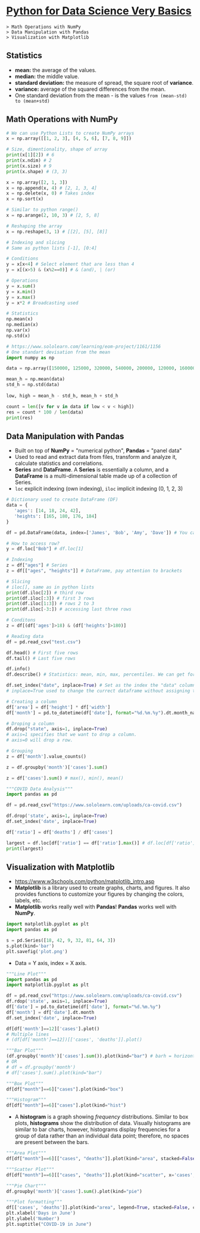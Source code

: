 # [Python for Data Science Very Basics](https://www.sololearn.com/learning/1161)

    > Math Operations with NumPy
    > Data Manipulation with Pandas
    > Visualization with Matplotlib

## Statistics
- **mean:** the average of the values.
- **median:** the middle value.
- **standard deviation:** the measure of spread, the square root of **variance**.
- **variance:** average of the squared differences from the mean.
- One standard deviation from the mean - is the values `from (mean-std) to (mean+std)`

## Math Operations with NumPy
```python 
# We can use Python Lists to create NumPy arrays
x = np.array([[1, 2, 3], [4, 5, 6], [7, 8, 9]])

# Size, dimentionality, shape of array
print(x[1][2]) # 6
print(x.ndim) # 2
print(x.size) # 9
print(x.shape) # (3, 3)

x = np.array([2, 1, 3])
x = np.append(x, 4) # [2, 1, 3, 4]
x = np.delete(x, 0) # Takes index
x = np.sort(x)

# Similar to python range()
x = np.arange(2, 10, 3) # [2, 5, 8]

# Reshaping the array
x = np.reshape(3, 1) # [[2], [5], [8]]

# Indexing and slicing 
# Same as python lists [-1], [0:4]

# Conditions
y = x[x<4] # Select element that are less than 4
y = x[(x>5) & (x%2==0)] # & (and), | (or)

# Operations
y = x.sum()
y = x.min() 
y = x.max()
y = x*2 # Broadcasting used

# Statistics
np.mean(x)
np.median(x)
np.var(x)
np.std(x)
```
```python
# https://www.sololearn.com/learning/eom-project/1161/1156
# One standart devisation from the mean
import numpy as np

data = np.array([150000, 125000, 320000, 540000, 200000, 120000, 160000, 230000, 280000, 290000, 300000, 500000, 420000, 100000, 150000, 280000])

mean_h = np.mean(data)
std_h = np.std(data)
 
low, high = mean_h - std_h, mean_h + std_h 

count = len([v for v in data if low < v < high]) 
res = count * 100 / len(data)
print(res)
```

## Data Manipulation with Pandas
- Built on top of **NumPy** = "numerical python", **Pandas** = "panel data"
- Used to read and extract data from files, transform and analyze it, calculate statistics and correlations.
- **Series** and **DataFrame**. A **Series** is essentially a column, and a **DataFrame** is a multi-dimensional table made up of a collection of Series.
- `loc` explicit indexing (own indexing), `iloc` implicit indexing (0, 1, 2, 3)
```python
# Dictionary used to create DataFrame (DF)
data = {
   'ages': [14, 18, 24, 42],
   'heights': [165, 180, 176, 184]
} 

df = pd.DataFrame(data, index=['James', 'Bob', 'Amy', 'Dave']) # You can specify `index` if you want

# How to access row?
y = df.loc["Bob"] # df.loc[1]

# Indexing
z = df["ages"] # Series
z = df[["ages", "heights"]] # DataFrame, pay attention to brackets

# Slicing
# iloc[], same as in python lists
print(df.iloc[2]) # third row
print(df.iloc[:3]) # first 3 rows
print(df.iloc[1:3]) # rows 2 to 3 
print(df.iloc[-3:]) # accessing last three rows

# Conditons
z = df[(df['ages']>18) & (df['heights']>180)]
```
```python
# Reading data 
df = pd.read_csv("test.csv")

df.head() # First five rows
df.tail() # Last five rows

df.info()
df.describe() # Statistics: mean, min, max, percentiles. We can get for a single column too df['cases'].describe()

df.set_index("date", inplace=True) # Set as the index the "data" column
# inplace=True used to change the currect dataframe without assigning to new
```
```python
# Creating a column
df['area'] = df['height'] * df['width']
df['month'] = pd.to_datetime(df['date'], format="%d.%m.%y").dt.month_name()

# Droping a column
df.drop("state", axis=1, inplace=True)
# axis=1 specifies that we want to drop a column.
# axis=0 will drop a row.
```
```python
# Grouping
z = df['month'].value_counts()

z = df.groupby('month')['cases'].sum()

z = df['cases'].sum() # max(), min(), mean()
```
```python
"""COVID Data Analysis"""
import pandas as pd

df = pd.read_csv("https://www.sololearn.com/uploads/ca-covid.csv")

df.drop('state', axis=1, inplace=True)
df.set_index('date', inplace=True)

df['ratio'] = df['deaths'] / df['cases']

largest = df.loc[df['ratio'] == df['ratio'].max()] # df.loc[df['ratio'].max()] we cannot do that
print(largest)
```

## Visualization with Matplotlib
- https://www.w3schools.com/python/matplotlib_intro.asp
- **Matplotlib** is a library used to create graphs, charts, and figures. It also provides functions to customize your figures by changing the colors, labels, etc.
- **Matplotlib** works really well with **Pandas**! **Pandas** works well with **NumPy**.
```py
import matplotlib.pyplot as plt
import pandas as pd

s = pd.Series([18, 42, 9, 32, 81, 64, 3])
s.plot(kind='bar')
plt.savefig('plot.png')
```
- Data = Y axis, index = X axis. 
```py
"""Line Plot"""
import pandas as pd
import matplotlib.pyplot as plt

df = pd.read_csv("https://www.sololearn.com/uploads/ca-covid.csv")
df.rdop('state', axis=1, inplace=True)
df['date'] = pd.to_datetime(df['date'], format="%d.%m.%y")
df['month'] = df['date'].dt.month
df.set_index('date', inplace=True)

df[df['month']==12]['cases'].plot()
# Multiple lines
# (df[df['month']==12])[['cases', 'deaths']].plot()
```
```py
"""Bar Plot"""
(df.groupby('month')['cases'].sum()).plot(kind="bar") # barh = horizontal bar
# OR
# df = df.groupby('month')
# df['cases'].sum().plot(kind="bar")
```
```py
"""Box Plot"""
df[df["month"]==6]["cases"].plot(kind="box")
```
```py
"""Histogram"""
df[df["month"]==6]["cases"].plot(kind="hist")
```
- A **histogram** is a graph showing *frequency* distributions. Similar to box plots, **histograms** show the distribution of data.
Visually histograms are similar to bar charts, however, histograms display frequencies for a group of data rather than an individual data point; therefore, no spaces are present between the bars. 
```py
"""Area Plot"""
df[df["month"]==6][["cases", "deaths"]].plot(kind="area", stacked=False)
```
```py
"""Scatter Plot"""
df[df["month"]==6][["cases", "deaths"]].plot(kind="scatter", x='cases', y='deaths')
```
```py
"""Pie Chart"""
df.groupby('month')['cases'].sum().plot(kind="pie")
```
```py
"""Plot formatting"""
df[['cases', 'deaths']].plot(kind="area", legend=True, stacked=False, color=['#1970E7', '#E73E19'])
plt.xlabel('Days in June')
plt.ylabel('Number')
plt.suptitle("COVID-19 in June")
```